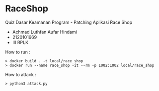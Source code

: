 # RaceShop

Quiz Dasar Keamanan Program - Patching Aplikasi Race Shop

- Achmad Luthfan Aufar Hindami
- 2120101669
- III RPLK

How to run :

```
> docker build . -t local/race_shop
> docker run --name race_shop -it --rm -p 1002:1002 local/race_shop
```

How to attack :

```
> python3 attack.py
```
